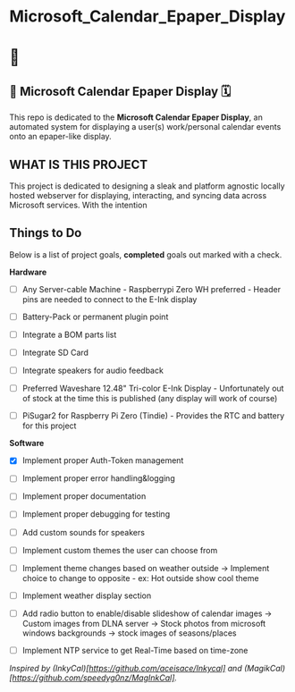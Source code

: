 # Microsoft_Calendar_Epaper_Display

# :pencil:

## 📅 Microsoft Calendar Epaper Display 🗓️

This repo is dedicated to the **Microsoft Calendar Epaper Display**, an automated system for displaying a user(s) work/personal calendar events onto an epaper-like display.

## WHAT IS THIS PROJECT

This project is dedicated to designing a sleak and platform agnostic locally hosted webserver for displaying, interacting, and syncing data across Microsoft services. With the intention 

## Things to Do

Below is a list of project goals, **__completed__** goals out marked with a check.

**__Hardware__**

- [ ] Any Server-cable Machine - Raspberrypi Zero WH preferred - Header pins are needed to connect to the E-Ink display
- [ ] Battery-Pack or permanent plugin point
- [ ] Integrate a BOM parts list
- [ ] Integrate SD Card
- [ ] Integrate speakers for audio feedback
- [ ] Preferred Waveshare 12.48" Tri-color E-Ink Display - Unfortunately out of stock at the time this is published (any display will work of course)
- [ ] PiSugar2 for Raspberry Pi Zero (Tindie) - Provides the RTC and battery for this project


**__Software__**

- [x] Implement proper Auth-Token management
- [ ] Implement proper error handling&logging
- [ ] Implement proper documentation
- [ ] Implement proper debugging for testing
- [ ] Add custom sounds for speakers
- [ ] Implement custom themes the user can choose from
- [ ] Implement theme changes based on weather outside
        -> Implement choice to change to opposite - ex: Hot outside show cool theme
- [ ] Implement weather display section
- [ ] Add radio button to enable/disable slideshow of calendar images
        -> Custom images from DLNA server
        -> Stock photos from microsoft windows backgrounds
        -> stock images of seasons/places
- [ ] Implement NTP service to get Real-Time based on time-zone
        

_Inspired by (InkyCal)[https://github.com/aceisace/Inkycal] and (MagikCal)[https://github.com/speedyg0nz/MagInkCal]._
